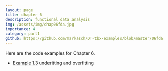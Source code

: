 ```yaml
---
layout: page
title: chapter 6
description: functional data analysis
img: /assets/img/chap06fda.jpg
importance: 4
category: part1
github: https://github.com/markasch/DT-tbx-examples/blob/master/06fda
---
```


Here are the code examples for Chapter 6.

- [Example 1.3](https://github.com/markasch/DT-tbx-examples/blob/master/01intro/underfitting_overfitting.ipynb) underitting and overfitting
